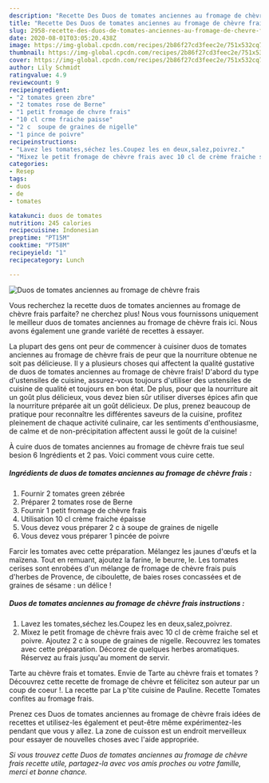 ```yaml
---
description: "Recette Des Duos de tomates anciennes au fromage de chèvre frais"
title: "Recette Des Duos de tomates anciennes au fromage de chèvre frais"
slug: 2958-recette-des-duos-de-tomates-anciennes-au-fromage-de-chevre-frais
date: 2020-08-01T03:05:20.438Z
image: https://img-global.cpcdn.com/recipes/2b86f27cd3feec2e/751x532cq70/duos-de-tomates-anciennes-au-fromage-de-chevre-frais-photo-principale-de-la-recette.jpg
thumbnail: https://img-global.cpcdn.com/recipes/2b86f27cd3feec2e/751x532cq70/duos-de-tomates-anciennes-au-fromage-de-chevre-frais-photo-principale-de-la-recette.jpg
cover: https://img-global.cpcdn.com/recipes/2b86f27cd3feec2e/751x532cq70/duos-de-tomates-anciennes-au-fromage-de-chevre-frais-photo-principale-de-la-recette.jpg
author: Lily Schmidt
ratingvalue: 4.9
reviewcount: 9
recipeingredient:
- "2 tomates green zbre"
- "2 tomates rose de Berne"
- "1 petit fromage de chvre frais"
- "10 cl crme fraiche paisse"
- "2 c  soupe de graines de nigelle"
- "1 pince de poivre"
recipeinstructions:
- "Lavez les tomates,séchez les.Coupez les en deux,salez,poivrez."
- "Mixez le petit fromage de chèvre frais avec 10 cl de crème fraiche sel et poivre. Ajoutez 2 c à soupe de graines de nigelle. Recouvrez les tomates avec cette préparation. Décorez de quelques herbes aromatiques. Réservez au frais jusqu&#39;au moment de servir."
categories:
- Resep
tags:
- duos
- de
- tomates

katakunci: duos de tomates 
nutrition: 245 calories
recipecuisine: Indonesian
preptime: "PT15M"
cooktime: "PT58M"
recipeyield: "1"
recipecategory: Lunch

---
```



![Duos de tomates anciennes au fromage de chèvre frais](https://img-global.cpcdn.com/recipes/2b86f27cd3feec2e/751x532cq70/duos-de-tomates-anciennes-au-fromage-de-chevre-frais-photo-principale-de-la-recette.jpg)

Vous recherchez la recette duos de tomates anciennes au fromage de chèvre frais parfaite? ne cherchez plus! Nous vous fournissons uniquement le meilleur duos de tomates anciennes au fromage de chèvre frais ici. Nous avons également une grande variété de recettes à essayer.

La plupart des gens ont peur de commencer à cuisiner duos de tomates anciennes au fromage de chèvre frais de peur que la nourriture obtenue ne soit pas délicieuse. Il y a plusieurs choses qui affectent la qualité gustative de duos de tomates anciennes au fromage de chèvre frais! D'abord du type d'ustensiles de cuisine, assurez-vous toujours d'utiliser des ustensiles de cuisine de qualité et toujours en bon état. De plus, pour que la nourriture ait un goût plus délicieux, vous devez bien sûr utiliser diverses épices afin que la nourriture préparée ait un goût délicieux. De plus, prenez beaucoup de pratique pour reconnaître les différentes saveurs de la cuisine, profitez pleinement de chaque activité culinaire, car les sentiments d'enthousiasme, de calme et de non-précipitation affectent aussi le goût de la cuisine!

<!--inarticleads1-->

À cuire duos de tomates anciennes au fromage de chèvre frais tue seul besion 6 Ingrédients et 2 pas. Voici comment vous cuire cette.

##### Ingrédients de duos de tomates anciennes au fromage de chèvre frais :

1. Fournir 2 tomates green zébrée
1. Préparer 2 tomates rose de Berne
1. Fournir 1 petit fromage de chèvre frais
1. Utilisation 10 cl crème fraiche épaisse
1. Vous devez vous préparer 2 c à soupe de graines de nigelle
1. Vous devez vous préparer 1 pincée de poivre


Farcir les tomates avec cette préparation. Mélangez les jaunes d&#39;œufs et la maïzena. Tout en remuant, ajoutez la farine, le beurre, le. Les tomates cerises sont enrobées d&#39;un mélange de fromage de chèvre frais puis d&#39;herbes de Provence, de ciboulette, de baies roses concassées et de graines de sésame : un délice ! 

<!--inarticleads2-->

##### Duos de tomates anciennes au fromage de chèvre frais instructions :

1. Lavez les tomates,séchez les.Coupez les en deux,salez,poivrez.
1. Mixez le petit fromage de chèvre frais avec 10 cl de crème fraiche sel et poivre. Ajoutez 2 c à soupe de graines de nigelle. Recouvrez les tomates avec cette préparation. Décorez de quelques herbes aromatiques. Réservez au frais jusqu&#39;au moment de servir.


Tarte au chèvre frais et tomates. Envie de Tarte au chèvre frais et tomates ? Découvrez cette recette de fromage de chèvre et félicitez son auteur par un coup de coeur !. La recette par La p&#39;tite cuisine de Pauline. Recette Tomates confites au fromage frais. 

<!--inarticleads1-->

<p>
Prenez ces Duos de tomates anciennes au fromage de chèvre frais idées de recettes et utilisez-les également et peut-être même expérimentez-les pendant que vous y allez. La zone de cuisson est un endroit merveilleux pour essayer de nouvelles choses avec l'aide appropriée.
</p>

<p>
<i>Si vous trouvez cette Duos de tomates anciennes au fromage de chèvre frais recette utile, partagez-la avec vos amis proches ou votre famille, merci et bonne chance.</i>
</p>
